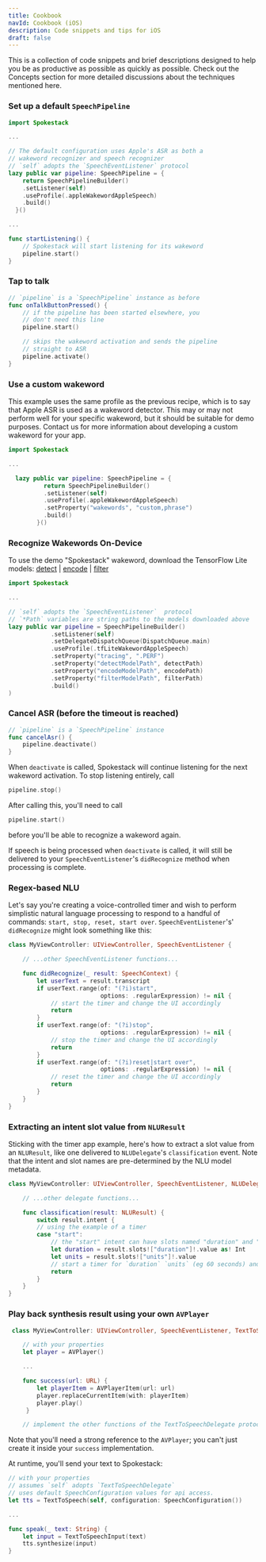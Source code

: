 ```yaml
---
title: Cookbook
navId: Cookbook (iOS)
description: Code snippets and tips for iOS
draft: false
---
```


This is a collection of code snippets and brief descriptions designed to help you be as productive as possible as quickly as possible. Check out the Concepts section for more detailed discussions about the techniques mentioned here.

### Set up a default `SpeechPipeline`

```swift
import Spokestack

...

// The default configuration uses Apple's ASR as both a
// wakeword recognizer and speech recognizer
// `self` adopts the `SpeechEventListener` protocol
lazy public var pipeline: SpeechPipeline = {
    return SpeechPipelineBuilder()
    .setListener(self)
    .useProfile(.appleWakewordAppleSpeech)
    .build()
  }()

...

func startListening() {
    // Spokestack will start listening for its wakeword
    pipeline.start()
}
```

### Tap to talk

```swift
// `pipeline` is a `SpeechPipeline` instance as before
func onTalkButtonPressed() {
    // if the pipeline has been started elsewhere, you
    // don't need this line
    pipeline.start()

    // skips the wakeword activation and sends the pipeline
    // straight to ASR
    pipeline.activate()
}
```

### Use a custom wakeword

This example uses the same profile as the previous recipe, which is to say that Apple ASR is used as a wakeword detector. This may or may not perform well for your specific wakeword, but it should be suitable for demo purposes. Contact us for more information about developing a custom wakeword for your app.

```swift
import Spokestack

...

  lazy public var pipeline: SpeechPipeline = {
          return SpeechPipelineBuilder()
          .setListener(self)
          .useProfile(.appleWakewordAppleSpeech)
          .setProperty("wakewords", "custom,phrase")
          .build()
        }()
```

### Recognize Wakewords On-Device

To use the demo "Spokestack" wakeword, download the TensorFlow Lite models: [detect](https://d3dmqd7cy685il.cloudfront.net/model/wake/spokestack/detect.lite) | [encode](https://d3dmqd7cy685il.cloudfront.net/model/wake/spokestack/encode.lite) | [filter](https://d3dmqd7cy685il.cloudfront.net/model/wake/spokestack/filter.lite)

```swift
import Spokestack

...

// `self` adopts the `SpeechEventListener`  protocol
// `*Path` variables are string paths to the models downloaded above
lazy public var pipeline = SpeechPipelineBuilder()
            .setListener(self)
            .setDelegateDispatchQueue(DispatchQueue.main)
            .useProfile(.tfLiteWakewordAppleSpeech)
            .setProperty("tracing", ".PERF")
            .setProperty("detectModelPath", detectPath)
            .setProperty("encodeModelPath", encodePath)
            .setProperty("filterModelPath", filterPath)
            .build()
)
```

### Cancel ASR (before the timeout is reached)

```swift
// `pipeline` is a `SpeechPipeline` instance
func cancelAsr() {
    pipeline.deactivate()
}
```

When `deactivate` is called, Spokestack will continue listening for the next wakeword activation. To stop listening entirely, call

```swift
pipeline.stop()
```

After calling this, you'll need to call

```swift
pipeline.start()
```

before you'll be able to recognize a wakeword again.

If speech is being processed when `deactivate` is called, it will still be delivered to your `SpeechEventListener`'s `didRecognize` method when processing is complete.

### Regex-based NLU

Let's say you're creating a voice-controlled timer and wish to perform simplistic natural language processing to respond to a handful of commands: `start, stop, reset, start over`. `SpeechEventListener`'s' `didRecognize` might look something like this:

```swift
class MyViewController: UIViewController, SpeechEventListener {

    // ...other SpeechEventListener functions...

    func didRecognize(_ result: SpeechContext) {
        let userText = result.transcript
        if userText.range(of: "(?i)start",
                          options: .regularExpression) != nil {
            // start the timer and change the UI accordingly
            return
        }
        if userText.range(of: "(?i)stop",
                          options: .regularExpression) != nil {
            // stop the timer and change the UI accordingly
            return
        }
        if userText.range(of: "(?i)reset|start over",
                          options: .regularExpression) != nil {
            // reset the timer and change the UI accordingly
            return
        }
    }
}
```

### Extracting an intent slot value from `NLUResult`

Sticking with the timer app example, here's how to extract a slot value from an `NLUResult`, like one delivered to `NLUDelegate`'s `classification` event. Note that the intent and slot names are pre-determined by the NLU model metadata.

```swift
class MyViewController: UIViewController, SpeechEventListener, NLUDelegate {

    // ...other delegate functions...

    func classification(result: NLUResult) {
        switch result.intent {
        // using the example of a timer
        case "start":
            // the "start" intent can have slots named "duration" and "units"
            let duration = result.slots!["duration"]!.value as! Int
            let units = result.slots!["units"]!.value
            // start a timer for `duration` `units` (eg 60 seconds) and change the UI accordingly
            return
        }
    }
}
```

### Play back synthesis result using your own `AVPlayer`

```swift
 class MyViewController: UIViewController, SpeechEventListener, TextToSpeechDelegate {

    // with your properties
    let player = AVPlayer()

    ...

    func success(url: URL) {
        let playerItem = AVPlayerItem(url: url)
        player.replaceCurrentItem(with: playerItem)
        player.play()
     }

    // implement the other functions of the TextToSpeechDelegate protocol...
```

Note that you'll need a strong reference to the `AVPlayer`; you can't just create it inside your `success` implementation.

At runtime, you'll send your text to Spokestack:

```swift
// with your properties
// assumes `self` adopts `TextToSpeechDelegate`
// uses default SpeechConfiguration values for api access.
let tts = TextToSpeech(self, configuration: SpeechConfiguration())

...

func speak(_ text: String) {
    let input = TextToSpeechInput(text)
    tts.synthesize(input)
}
```
